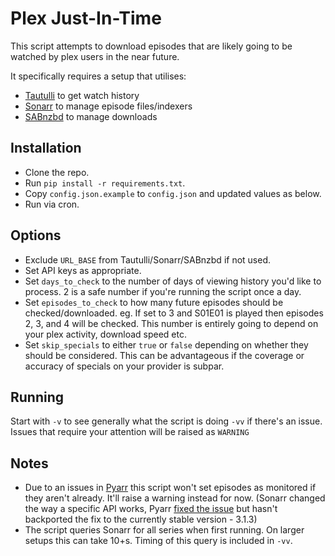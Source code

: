 # Plex Just-In-Time

This script attempts to download episodes that are likely going to be watched by plex users in the near future.

It specifically requires a setup that utilises:
* [Tautulli](https://github.com/Tautulli/Tautulli) to get watch history
* [Sonarr](https://github.com/Sonarr/Sonarr) to manage episode files/indexers
* [SABnzbd](https://github.com/sabnzbd/sabnzbd) to manage downloads

## Installation

* Clone the repo.
* Run `pip install -r requirements.txt`.
* Copy `config.json.example` to `config.json` and updated values as below.
* Run via cron.

## Options

* Exclude `URL_BASE` from Tautulli/Sonarr/SABnzbd if not used.
* Set API keys as appropriate.
* Set `days_to_check` to the number of days of viewing history you'd like to process. 2 is a safe number if you're running the script once a day.
* Set `episodes_to_check` to how many future episodes should be checked/downloaded. eg. If set to 3 and S01E01 is played then episodes 2, 3, and 4 will be checked. This number is entirely going to depend on your plex activity, download speed etc.
* Set `skip_specials` to either `true` or `false` depending on whether they should be considered. This can be advantageous if the coverage or accuracy of specials on your provider is subpar.

## Running

Start with `-v` to see generally what the script is doing `-vv` if there's an issue. Issues that require your attention will be raised as `WARNING`

## Notes

* Due to an issues in [Pyarr](https://github.com/totaldebug/pyarr) this script won't set episodes as monitored if they aren't already. It'll raise a warning instead for now. (Sonarr changed the way a specific API works, Pyarr [fixed the issue](https://github.com/totaldebug/pyarr/issues/108) but hasn't backported the fix to the currently stable version - 3.1.3)
* The script queries Sonarr for all series when first running. On larger setups this can take 10+s. Timing of this query is included in `-vv`.
